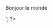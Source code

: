 <!DOCTYPE html>
<html>
    <head>
        <title>Test PHP</title>
    </head>
    <body>
        <?php echo '<p>Bonjour le monde</p>'; ?>
    </body>
</html>
